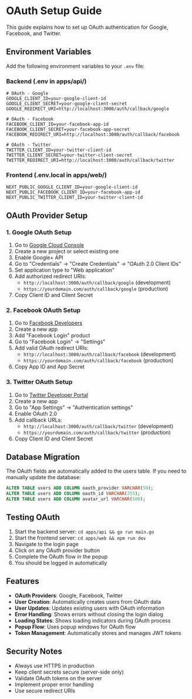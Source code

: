 # OAuth Setup Guide

This guide explains how to set up OAuth authentication for Google, Facebook, and Twitter.

## Environment Variables

Add the following environment variables to your `.env` file:

### Backend (.env in apps/api/)

```env
# OAuth - Google
GOOGLE_CLIENT_ID=your-google-client-id
GOOGLE_CLIENT_SECRET=your-google-client-secret
GOOGLE_REDIRECT_URI=http://localhost:3000/auth/callback/google

# OAuth - Facebook
FACEBOOK_CLIENT_ID=your-facebook-app-id
FACEBOOK_CLIENT_SECRET=your-facebook-app-secret
FACEBOOK_REDIRECT_URI=http://localhost:3000/auth/callback/facebook

# OAuth - Twitter
TWITTER_CLIENT_ID=your-twitter-client-id
TWITTER_CLIENT_SECRET=your-twitter-client-secret
TWITTER_REDIRECT_URI=http://localhost:3000/auth/callback/twitter
```

### Frontend (.env.local in apps/web/)

```env
NEXT_PUBLIC_GOOGLE_CLIENT_ID=your-google-client-id
NEXT_PUBLIC_FACEBOOK_CLIENT_ID=your-facebook-app-id
NEXT_PUBLIC_TWITTER_CLIENT_ID=your-twitter-client-id
```

## OAuth Provider Setup

### 1. Google OAuth Setup

1. Go to [Google Cloud Console](https://console.cloud.google.com/)
2. Create a new project or select existing one
3. Enable Google+ API
4. Go to "Credentials" → "Create Credentials" → "OAuth 2.0 Client IDs"
5. Set application type to "Web application"
6. Add authorized redirect URIs:
   - `http://localhost:3000/auth/callback/google` (development)
   - `https://yourdomain.com/auth/callback/google` (production)
7. Copy Client ID and Client Secret

### 2. Facebook OAuth Setup

1. Go to [Facebook Developers](https://developers.facebook.com/)
2. Create a new app
3. Add "Facebook Login" product
4. Go to "Facebook Login" → "Settings"
5. Add valid OAuth redirect URIs:
   - `http://localhost:3000/auth/callback/facebook` (development)
   - `https://yourdomain.com/auth/callback/facebook` (production)
6. Copy App ID and App Secret

### 3. Twitter OAuth Setup

1. Go to [Twitter Developer Portal](https://developer.twitter.com/)
2. Create a new app
3. Go to "App Settings" → "Authentication settings"
4. Enable OAuth 2.0
5. Add callback URLs:
   - `http://localhost:3000/auth/callback/twitter` (development)
   - `https://yourdomain.com/auth/callback/twitter` (production)
6. Copy Client ID and Client Secret

## Database Migration

The OAuth fields are automatically added to the users table. If you need to manually update the database:

```sql
ALTER TABLE users ADD COLUMN oauth_provider VARCHAR(50);
ALTER TABLE users ADD COLUMN oauth_id VARCHAR(255);
ALTER TABLE users ADD COLUMN avatar_url VARCHAR(500);
```

## Testing OAuth

1. Start the backend server: `cd apps/api && go run main.go`
2. Start the frontend server: `cd apps/web && npm run dev`
3. Navigate to the login page
4. Click on any OAuth provider button
5. Complete the OAuth flow in the popup
6. You should be logged in automatically

## Features

- **OAuth Providers**: Google, Facebook, Twitter
- **User Creation**: Automatically creates users from OAuth data
- **User Updates**: Updates existing users with OAuth information
- **Error Handling**: Shows errors without closing the login dialog
- **Loading States**: Shows loading indicators during OAuth process
- **Popup Flow**: Uses popup windows for OAuth flow
- **Token Management**: Automatically stores and manages JWT tokens

## Security Notes

- Always use HTTPS in production
- Keep client secrets secure (server-side only)
- Validate OAuth tokens on the server
- Implement proper error handling
- Use secure redirect URIs
